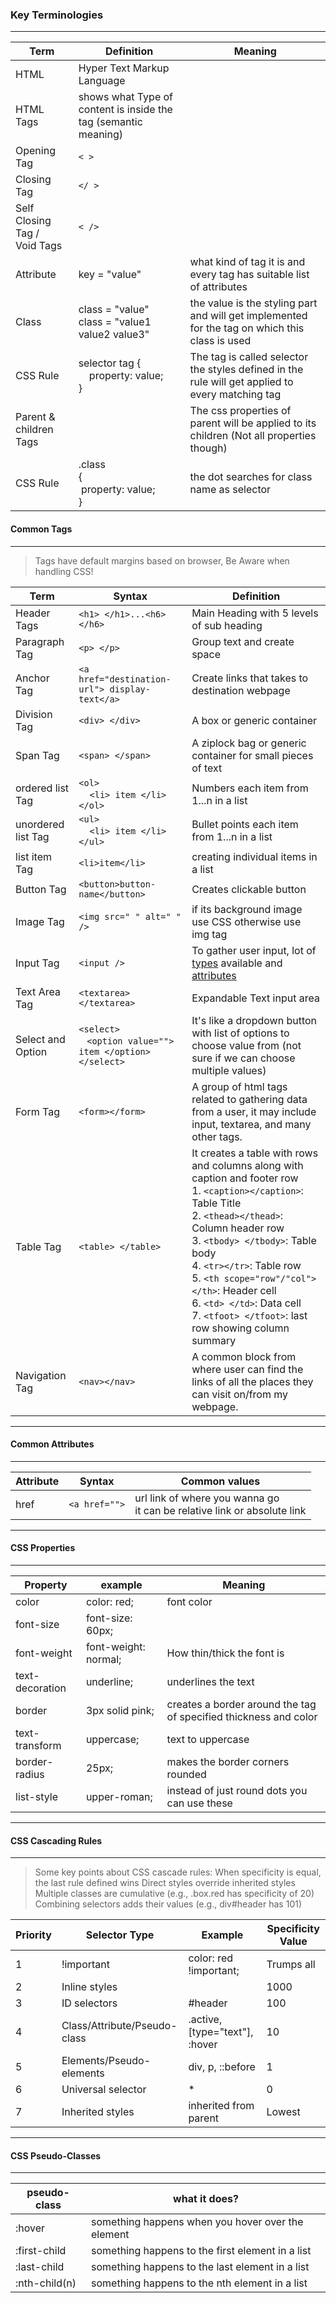 
### Key Terminologies

---

| Term                             | Definition                                                       | Meaning                                                                                             |
| -------------------------------- | ---------------------------------------------------------------- | --------------------------------------------------------------------------------------------------- |
| HTML                             | Hyper Text Markup Language                                       |
| HTML Tags                        | shows what Type of content is inside the tag (semantic meaning)  |
| Opening Tag                      | `< >`                                                            |
| Closing Tag                      | `</ >`                                                           |
| Self Closing Tag /<br> Void Tags | `< />`                                                           |
| Attribute                        | key = "value"                                                    | what kind of tag it is and every tag has suitable list of attributes                                |
| Class                            | class = "value" <br> class = "value1 value2 value3"              | the value is the styling part and will get implemented for the tag on which this class is used      |
| CSS Rule                         | selector tag {<br>&nbsp;&nbsp;&nbsp;&nbsp;property: value;<br> } | The tag is called selector<br>the styles defined in the rule will get applied to every matching tag |
| Parent & children Tags           |                                                                  | The css properties of parent will be applied to its children (Not all properties though)            |
| CSS Rule                         | .class<br> {<br>&nbsp;property: value;<br>}                      | the dot searches for class name as selector                                                         |



#### Common Tags

---

> Tags have default margins based on browser, Be Aware when handling CSS!

| Term               | Syntax                                                                            | Definition                                                                                                                                                                                                                                                                                                                                                                               |
| ------------------ | --------------------------------------------------------------------------------- | ---------------------------------------------------------------------------------------------------------------------------------------------------------------------------------------------------------------------------------------------------------------------------------------------------------------------------------------------------------------------------------------- |
| Header Tags        | `<h1> </h1>...<h6> </h6>`                                                         | Main Heading with 5 levels of sub heading                                                                                                                                                                                                                                                                                                                                                |
| Paragraph Tag      | `<p> </p>`                                                                        | Group text and create space                                                                                                                                                                                                                                                                                                                                                              |
| Anchor Tag         | `<a href="destination-url"> display-text</a>`                                     | Create links that takes to destination webpage                                                                                                                                                                                                                                                                                                                                           |
| Division Tag       | `<div> </div>`                                                                    | A box or generic container                                                                                                                                                                                                                                                                                                                                                               |
| Span Tag           | `<span> </span>`                                                                  | A ziplock bag or generic container for small pieces of text                                                                                                                                                                                                                                                                                                                              |
| ordered list Tag   | `<ol>`<br>&nbsp;&nbsp;&nbsp;&nbsp;`<li> item </li>`<br>`</ol>`                    | Numbers each item from 1...n in a list                                                                                                                                                                                                                                                                                                                                                   |
| unordered list Tag | `<ul>`<br>&nbsp;&nbsp;&nbsp;&nbsp;`<li> item </li>`<br>`</ul>`                    | Bullet points each item from 1...n in a list                                                                                                                                                                                                                                                                                                                                             |
| list item Tag      | `<li>item</li>`                                                                   | creating individual items in a list                                                                                                                                                                                                                                                                                                                                                      |
| Button Tag         | `<button>button-name</button>`                                                    | Creates clickable button                                                                                                                                                                                                                                                                                                                                                                 |
| Image Tag          | `<img src=" " alt=" " />`                                                         | if its background image use CSS otherwise use img tag                                                                                                                                                                                                                                                                                                                                    |
| Input Tag          | `<input />`                                                                       | To gather user input, lot of [types](https://developer.mozilla.org/en-US/docs/Web/HTML/Element/input#input_types) available and [attributes](https://developer.mozilla.org/en-US/docs/Web/HTML/Element/input#attributes) <br>                                                                                                                                                            |
| Text Area Tag      | `<textarea> </textarea>`                                                          | Expandable Text input area                                                                                                                                                                                                                                                                                                                                                               |
| Select and Option  | `<select>`<br>&nbsp;&nbsp;&nbsp;`<option value=""> item </option>`<br>`</select>` | It's like a dropdown button with list of options to choose value from (not sure if we can choose multiple values)                                                                                                                                                                                                                                                                        |
| Form Tag           | `<form></form>`                                                                   | A group of html tags related to gathering data from a user, it may include input, textarea, and many other tags.                                                                                                                                                                                                                                                                         |
| Table Tag          | `<table> </table>`                                                                | It creates a table with rows and columns along with caption and footer row <br> 1. `<caption></caption>`: Table Title <br> 2. `<thead></thead>`: Column header row <br> 3. `<tbody> </tbody>`: Table body <br> 4. `<tr></tr>`: Table row <br> 5. `<th scope="row"/"col"> </th>`: Header cell <br> 6. `<td> </td>`: Data cell <br> 7. `<tfoot> </tfoot>`: last row showing column summary |
| Navigation Tag     | `<nav></nav>`                                                                     | A common block from where user can find the links of all the places they can visit on/from my webpage.                                                                                                                                                                                                                                                                                   |

---

#### Common Attributes

---

| Attribute | Syntax        | Common values                                                                |
| --------- | ------------- | ---------------------------------------------------------------------------- |
| href      | `<a href="">` | url link of where you wanna go <br> it can be relative link or absolute link |

---

#### CSS Properties

---

| Property        | example              | Meaning                                                          |
| --------------- | -------------------- | ---------------------------------------------------------------- |
| color           | color: red;          | font color                                                       |
| font-size       | font-size: 60px;     |
| font-weight     | font-weight: normal; | How thin/thick the font is                                       |
| text-decoration | underline;           | underlines the text                                              |
| border          | 3px solid pink;      | creates a border around the tag of specified thickness and color |
| text-transform  | uppercase;           | text to uppercase                                                |
| border-radius   | 25px;                | makes the border corners rounded                                 |
| list-style      | upper-roman;         | instead of just round dots you can use these                     |
---

#### CSS Cascading Rules

___

> Some key points about CSS cascade rules:
> When specificity is equal, the last rule defined wins
> Direct styles override inherited styles
> Multiple classes are cumulative (e.g., .box.red has specificity of 20)
> Combining selectors adds their values (e.g., div#header has 101)

| Priority | Selector Type                | Example                        | Specificity Value |
| -------- | ---------------------------- | ------------------------------ | ----------------- |
| 1        | !important                   | color: red !important;         | Trumps all        |
| 2        | Inline styles                | <div style="color: red">       | 1000              |
| 3        | ID selectors                 | #header                        | 100               |
| 4        | Class/Attribute/Pseudo-class | .active, [type="text"], :hover | 10                |
| 5        | Elements/Pseudo-elements     | div, p, ::before               | 1                 |
| 6        | Universal selector           | *                              | 0                 |
| 7        | Inherited styles             | inherited from parent          | Lowest            |

---

#### CSS Pseudo-Classes

---

| pseudo-class| what it does?
| ---- | ----
|:hover| something happens when you hover over the element
|:first-child| something happens to the first element in a list
|:last-child| something happens to the last element in a list
|:nth-child(n)| something happens to the nth element in a list